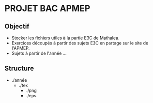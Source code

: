 # PROJET BAC APMEP

## Objectif

* Stocker les fichiers utiles à la partie E3C de Mathalea.
* Exercices découpés à partir des sujets E3C en partage sur le site de l'APMEP.
* Sujets à partir de l'année ...

    
## Structure

* ./année
    * ./tex
        * ./png
        * ./eps
